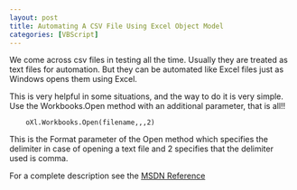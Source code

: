 ```yaml
---
layout: post
title: Automating A CSV File Using Excel Object Model
categories: [VBScript]
---
```


We come across csv files in testing all the time. Usually they are treated as text files for 
automation. But they can be automated like Excel files just as Windows opens them using Excel.  

This is very helpful in some situations, and the way to do it is very simple. Use the 
Workbooks.Open method with an additional parameter, that is all!!  
        
        oXl.Workbooks.Open(filename,,,2)  
        
This is the Format parameter of the Open method which specifies the delimiter in case of 
opening a text file and 2 specifies that the delimiter used is comma.

For a complete description see the [MSDN Reference](http://msdn.microsoft.com/en-us/library/microsoft.office.interop.excel.workbooks.open%28v=office.11%29.aspx)